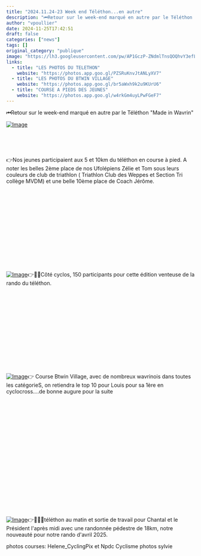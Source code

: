 ```yaml
---
title: "2024.11.24-23 Week end Téléthon...en autre"
description: "⏮Retour sur le week-end marqué en autre par le Téléthon \"Made in Wavrin\""
author: "vpoullier"
date: 2024-11-25T17:42:51
draft: false
categories: ["news"]
tags: []
original_category: "publique"
image: "https://lh3.googleusercontent.com/pw/AP1GczP-ZNdmlTnsQOQhvY3efL2Oit3U3x0z4UnyAaqm0PkS3Z3t34DBqqIR29K_wUgvTSWHvG4k7NoqU-NxWZ03xRa113lw96INTZaeLh3aNHHzQfXhNZuiJK_r8Mm1uioSDG3elV5DLhKMkHAC7FyOzGVyOg=w1920-h865-s-no-gm?authuser=0"
links:
  - title: "LES PHOTOS DU TELETHON"
    website: "https://photos.app.goo.gl/PZSRuKnvJtANLyXV7"
  - title: "LES PHOTOS DU BTWIN VILLAGE"
    website: "https://photos.app.goo.gl/br5aWxh9k2u9KUrU6"
  - title: "COURSE A PIEDS DES JEUNES"
    website: "https://photos.app.goo.gl/w4rkGm4uyLPwFGeF7"
---
```


⏮Retour sur le week-end marqué en autre par le Téléthon "Made in Wavrin"

<!--more-->

[![Image](https://lh3.googleusercontent.com/pw/AP1GczPqFMut-7BRq50-OrQbx1GYCMnYSbPSfug7QqHU_mBP07G45hpTJkcMNa6wyHbyLFLmS5psscp3YjSS0tp8Luj3qa9jrPGUGn3VJTwU6TD-HEz3qvKaX8_N5zzfH47kDloES0s2nX0AkkAGkyVhzDKIAQ=w1131-h848-s-no-gm?authuser=0)](https://lh3.googleusercontent.com/pw/AP1GczPqFMut-7BRq50-OrQbx1GYCMnYSbPSfug7QqHU_mBP07G45hpTJkcMNa6wyHbyLFLmS5psscp3YjSS0tp8Luj3qa9jrPGUGn3VJTwU6TD-HEz3qvKaX8_N5zzfH47kDloES0s2nX0AkkAGkyVhzDKIAQ=w1131-h848-s-no-gm?authuser=0)

&nbsp;

&nbsp;

👉Nos jeunes participaient aux 5 et 10km du téléthon en course à pied. A noter les belles 2ème place de nos Ufolépiens Zélie et Tom sous leurs couleurs de club de triathlon ( Triathlon Club des Weppes et Section Tri collège MVDM) et une belle 10ème place de Coach Jérôme.

&nbsp;

&nbsp;

&nbsp;

&nbsp;

&nbsp;

&nbsp;

&nbsp;

[![Image](https://lh3.googleusercontent.com/pw/AP1GczODqnYxlH47NH04HV7aH3kQMAKqpmIiPXP5dN6uaJD1f5Ght_TrqMS8qpYnJO-vifUrQlhPOgHbAr7LhPLaID4n3hWCuhTLh1GGOVYUfP4gp8sOKHTHgQLCs6Gj6_ZM0HfdnvkEFCe-32X6OqB8VYoOPA=w1920-h865-s-no-gm?authuser=0)](https://lh3.googleusercontent.com/pw/AP1GczODqnYxlH47NH04HV7aH3kQMAKqpmIiPXP5dN6uaJD1f5Ght_TrqMS8qpYnJO-vifUrQlhPOgHbAr7LhPLaID4n3hWCuhTLh1GGOVYUfP4gp8sOKHTHgQLCs6Gj6_ZM0HfdnvkEFCe-32X6OqB8VYoOPA=w1920-h865-s-no-gm?authuser=0)👉💨💨Côté cyclos, 150 participants pour cette édition venteuse de la rando du téléthon. 

&nbsp;

&nbsp;

&nbsp;

&nbsp;

&nbsp;

&nbsp;

&nbsp;

[![Image](https://lh3.googleusercontent.com/pw/AP1GczPRVWBm5dZWvNUf2BrtYa66DDuJ1tpr3GUZL2m67o49zKB3Pt7I8FKA-Z4BcMu_w7bNz0F9yDUIHLiMKWx9x3VYDPS0LLJjCeAKf24ka04pDM910Z6yKzNwreHHUNpOE1b6EaAqqQ40MX2YrLhtRHASuA=w1420-h945-s-no-gm?authuser=0)](https://lh3.googleusercontent.com/pw/AP1GczPRVWBm5dZWvNUf2BrtYa66DDuJ1tpr3GUZL2m67o49zKB3Pt7I8FKA-Z4BcMu_w7bNz0F9yDUIHLiMKWx9x3VYDPS0LLJjCeAKf24ka04pDM910Z6yKzNwreHHUNpOE1b6EaAqqQ40MX2YrLhtRHASuA=w1420-h945-s-no-gm?authuser=0)👉 Course Btwin Village, avec de nombreux wavrinois dans toutes les catégorieS, on retiendra le top 10 pour Louis pour sa 1ère en cyclocross....de bonne augure pour la suite

&nbsp;

&nbsp;

&nbsp;

&nbsp;

&nbsp;

&nbsp;

&nbsp;

&nbsp;

&nbsp;

&nbsp;

[![Image](https://lh3.googleusercontent.com/pw/AP1GczM6TA51FPZyUGDcsCsi2_GBL-75zEsn5XQN7h5cQxiqCN3tkF25XwwQflbdNFVnppyyPNknq-u_jNdrgbVqjs1mBMoLoDzpkvQ0X7uj5kgeuhWSzXXHpd9gTAXC_Wz7H-YAUAjEiMrjss9XE6yqNJF5mg=w1260-h945-s-no-gm?authuser=0)](https://lh3.googleusercontent.com/pw/AP1GczM6TA51FPZyUGDcsCsi2_GBL-75zEsn5XQN7h5cQxiqCN3tkF25XwwQflbdNFVnppyyPNknq-u_jNdrgbVqjs1mBMoLoDzpkvQ0X7uj5kgeuhWSzXXHpd9gTAXC_Wz7H-YAUAjEiMrjss9XE6yqNJF5mg=w1260-h945-s-no-gm?authuser=0)👉🌳🍀🥾téléthon au matin et sortie de travail pour Chantal et le Président l'après midi avec une randonnée pédestre de 18km, notre nouveauté pour notre rando d'avril 2025.

photos courses: Helene_CyclingPix et Npdc Cyclisme photos sylvie
